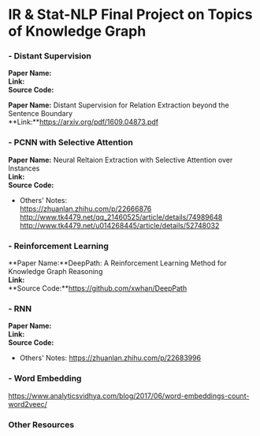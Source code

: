 # IR & Stat-NLP Final Project on Topics of Knowledge Graph

### - Distant Supervision
**Paper Name:**    
**Link:**   
**Source Code:**  

**Paper Name:** Distant Supervision for Relation Extraction beyond the Sentence Boundary  
**Link:**https://arxiv.org/pdf/1609.04873.pdf  

### - PCNN with Selective Attention
**Paper Name:** Neural Reltaion Extraction with Selective Attention over Instances    
**Link:**   
**Source Code:**    

- Others' Notes:   
https://zhuanlan.zhihu.com/p/22666876  
http://www.tk4479.net/qq_21460525/article/details/74989648  
http://www.tk4479.net/u014268445/article/details/52748032  

### - Reinforcement Learning
**Paper Name:**DeepPath: A Reinforcement Learning Method for Knowledge Graph Reasoning       
**Link:**   
**Source Code:**https://github.com/xwhan/DeepPath   

### - RNN
**Paper Name:**    
**Link:**   
**Source Code:**  

- Others' Notes:
https://zhuanlan.zhihu.com/p/22683996  

### - Word Embedding
https://www.analyticsvidhya.com/blog/2017/06/word-embeddings-count-word2veec/  

### Other Resources
